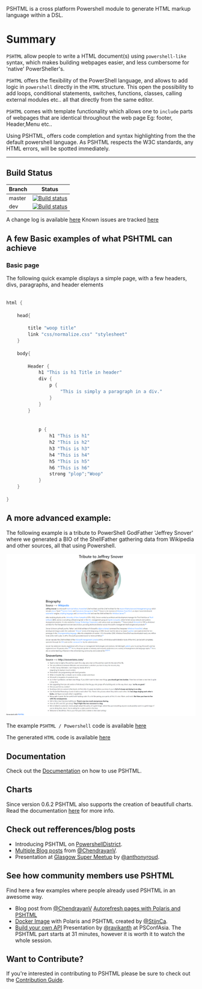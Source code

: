 
PSHTML is a cross platform Powershell module to generate HTML markup language within a DSL.

# Summary

`PSHTML` allow people to write a HTML document(s) using `powershell-like` syntax, which makes building webpages easier, and less cumbersome for 'native' PowerSheller's.

`PSHTML` offers the flexibility of the PowerShell language, and allows to add logic in ```powershell``` directly in the ```HTML``` structure. This open the possibility to add loops, conditional statements, switches, functions, classes, calling external modules etc.. all that directly from the same editor.

`PSHTML` comes with template functionality which allows one to `include` parts of webpages that are identical throughout the web page Eg: footer, Header,Menu etc..


Using PSHTML, offers code completion and syntax highlighting from the the default powershell language. As PSHTML respects the W3C standards, any HTML errors, will be spotted immediately.

-----

## Build Status
|Branch|Status|
|---|---|
|master |[![Build status](https://ci.appveyor.com/api/projects/status/tuv9pjxd2bkcgl3x/branch/master?svg=true)](https://ci.appveyor.com/project/Stephanevg/pshtml/branch/master) |
|dev |[![Build status](https://ci.appveyor.com/api/projects/status/tuv9pjxd2bkcgl3x/branch/master?svg=true)](https://ci.appveyor.com/project/Stephanevg/pshtml/branch/dev)|

A change log is available [here](Change_Log.md)
Known issues are tracked [here](Known_Issues.md)

## A few Basic examples of what PSHTML can achieve

### Basic page

The following quick example displays a simple page, with a few headers, divs, paragraphs, and header elements

```Powershell

html {

    head{

        title "woop title"
        link "css/normalize.css" "stylesheet"
    }

    body{

        Header {
            h1 "This is h1 Title in header"
            div {
                p {
                    "This is simply a paragraph in a div."
                }
            }
        }


            p {
                h1 "This is h1"
                h2 "This is h2"
                h3 "This is h3"
                h4 "This is h4"
                h5 "This is h5"
                h6 "This is h6"
                strong "plop";"Woop"
            }
    }

}

```

## A more advanced example:

The following example is a tribute to PowerShell GodFather 'Jeffrey Snover' where we generated a BIO of the ShellFather gathering data from Wikipedia and other sources, all that using Powershell.


![screen shot of PSHTML results](PSHTML/Examples/Example6/tribute_snover.png)

The example ```PSHTML / Powershell``` code is available [here](PSHTML/Examples/Example6/Example6.ps1)

The generated ```HTML``` code is available [here](PSHTML/Examples/Example6/Example6.html)

## Documentation

Check out the [Documentation](docs/_HowToUsePSHTML.md) on how to use PSHTML.

## Charts

Since version 0.6.2 PSHTML also supports the creation of beautifull charts. Read the documentation [here](docs/Charts.md) for more info.

## Check out refferences/blog posts

- Introducing PSHTML on [PowershellDistrict](http://powershelldistrict.com/introducing-pshtml/).
- [Multiple Blog posts](https://chen.about-powershell.com/) from [@ChendrayanV](https://twitter.com/ChendrayanV).
- Presentation at [Glasgow Super Meetup](https://youtu.be/QS_gppC5UWQ?t=6246) by [@anthonyroud](https://twitter.com/anthonyroud).

## See how community members use PSHTML

Find here a few examples where people already used PSHTML in an awesome way.

- Blog post from [@ChendrayanV](https://twitter.com/ChendrayanV) [Autorefresh pages with Polaris and PSHTML](https://chen.about-powershell.com/2018/10/auto-refresh-polaris-page-to-retrieve-status-using-pshtml/)
- [Docker Image](https://hub.docker.com/r/stijnc/pshtml/tags/) with Polaris and PSHTML created by [@StijnCa](https://twitter.com/StijnCa).
- [Build your own API](https://livestream.com/accounts/26955461/PSConfAsia/videos/182130806) Presentation by [@ravikanth](https://twitter.com/ravikanth) at PSConfAsia. The PSHTML part starts at 31 minutes, however it is worth it to watch the whole session.

## Want to Contribute?

If you're interested in contributing to PSHTML please be sure to check out the [Contribution Guide](CONTRIBUTING.md).